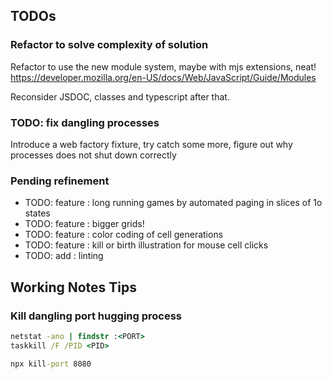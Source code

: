 ﻿## TODOs

### Refactor to solve complexity of solution

Refactor to use the new module system, maybe with mjs extensions, neat!
https://developer.mozilla.org/en-US/docs/Web/JavaScript/Guide/Modules

Reconsider JSDOC, classes and typescript after that.

### TODO: fix dangling processes

Introduce a web factory fixture, try catch some more, 
figure out why processes does not shut down correctly

### Pending refinement
* TODO: feature    : long running games by automated paging in slices of 1o states
* TODO: feature    : bigger grids!
* TODO: feature    : color coding of cell generations
* TODO: feature    : kill or birth illustration for mouse cell clicks
* TODO: add        : linting


## Working Notes Tips

### Kill dangling port hugging process
```cmd
netstat -ano | findstr :<PORT>
taskkill /F /PID <PID>

npx kill-port 8080
```

